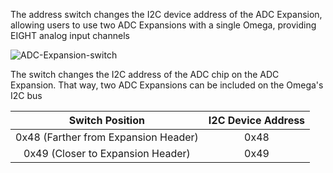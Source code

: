 The address switch changes the I2C device address of the ADC Expansion, allowing users to use two ADC Expansions with a single Omega, providing EIGHT analog input channels

![ADC-Expansion-switch](https://raw.githubusercontent.com/OnionIoT/Onion-Docs/master/Omega2/Documentation/Hardware-Overview/img/adc-on-expansion-circle.jpg)

The switch changes the I2C address of the ADC chip on the ADC Expansion. That way, two ADC Expansions can be included on the Omega's I2C bus


| Switch Position                      | I2C Device Address |
|:------------------------------------:|:------------------:|
| 0x48 (Farther from Expansion Header) | 0x48               |
| 0x49 (Closer to Expansion Header)    | 0x49               |